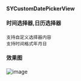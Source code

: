 #### SYCustomDatePickerView
#### 时间选择器,日历选择器
```
支持自定义选择器内容
支持时间格式年月日
```
#### 效果图
![image](https://github.com/shumintao/SYCustomDatePickerView/blob/master/WechatIMG3.png)
